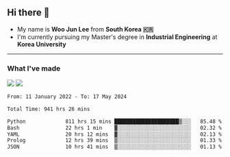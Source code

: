 ## Hi there 👋

- My name is **Woo Jun Lee** from **South Korea 🇰🇷**
- I'm currently pursuing my Master's degree in **Industrial Engineering** at **Korea University**

---

### What I've made

<a href="https://share.streamlit.io/tomtom1103/kuiai_hackathon_2022/main/JL_app.py"><img src="https://img.shields.io/badge/Journey Lee-161B22?style=for-the-badge&logo=streamlit&logoColor=FF4B4B"/></a> <a href="https://jeon-100.github.io/Dangzang/"><img src="https://img.shields.io/badge/당신을 위한 장학금, 당장!-161B22?style=for-the-badge&logo=react&logoColor=#61DAFB"/></a>

<!--START_SECTION:waka-->

```txt
From: 11 January 2022 - To: 17 May 2024

Total Time: 941 hrs 26 mins

Python             811 hrs 15 mins █████████████████████▒░░░   85.48 %
Bash               22 hrs 1 min    ▓░░░░░░░░░░░░░░░░░░░░░░░░   02.32 %
YAML               20 hrs 12 mins  ▓░░░░░░░░░░░░░░░░░░░░░░░░   02.13 %
Prolog             12 hrs 39 mins  ▒░░░░░░░░░░░░░░░░░░░░░░░░   01.33 %
JSON               10 hrs 41 mins  ▒░░░░░░░░░░░░░░░░░░░░░░░░   01.13 %
```

<!--END_SECTION:waka-->
